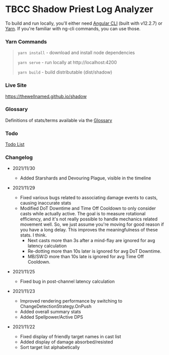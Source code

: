 # TBCC Shadow Priest Log Analyzer

To build and run locally, you'll either need [Angular CLI](https://github.com/angular/angular-cli) (built with v12.2.7)
or [Yarn](https://yarnpkg.com/). If you're familiar with ng-cli commands, you can use those.

### Yarn Commands

> `yarn install` - download and install node dependencies
> 
> `yarn serve`   - run locally at http://localhost:4200
> 
> `yarn build`   - build distributable (dist/shadow)

### Live Site

https://thewellnamed.github.io/shadow

### Glossary

Definitions of stats/terms available via the [Glossary](GLOSSARY.md)

### Todo

[Todo List](TODO.md)

### Changelog
- 2021/11/30
  - Added Starshards and Devouring Plague, visible in the timeline

- 2021/11/29
  - Fixed various bugs related to associating damage events to casts, causing inaccurate stats
  - Modified DoT Downtime and Time Off Cooldown to only consider casts while actually active. 
    The goal is to measure rotational efficiency, and it's not really possible to handle mechanics related movement well.
    So, we just assume you're moving for good reason if you have a long delay. This improves the meaningfulness of these stats. I think.
    - Next casts more than 3s after a mind-flay are ignored for avg latency calculation
    - Re-dotting more than 10s later is ignored for avg DoT Downtime.
    - MB/SW:D more than 10s late is ignored for avg Time Off Cooldown.


- 2021/11/25
  - Fixed bug in post-channel latency calculation


- 2021/11/23
  - Improved rendering performance by switching to ChangeDetectionStrategy.OnPush
  - Added overall summary stats
  - Added Spellpower/Active DPS


- 2021/11/22
  - Fixed display of friendly target names in cast list
  - Added display of damage absorbed/resisted
  - Sort target list alphabetically
